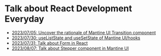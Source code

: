 # Talk about React Development Everyday

- [2023/07/05: Uncover the rationale of Mantine UI Transition component](https://github.com/reboottime/ReactDevEveryday/issues/3)
- [2023/07/30: useListState and useSetState of Mantine UI/hooks](https://github.com/reboottime/ReactDevEveryday/issues/16)
- [2023/07/31: Talk about Form in React](https://github.com/reboottime/ReactDevEveryday/issues/18)
- [2023/08/07: Talk about Stepper component in Mantine UI](https://github.com/reboottime/ReactDevEveryday/issues/20)
